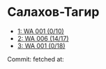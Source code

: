 # Салахов-Тагир
- [1: WA 001 (0/10)](1.md)
- [2: WA 006 (14/17)](2.md)
- [3: WA 001 (0/18)](3.md)

Commit: 
 fetched at: 
